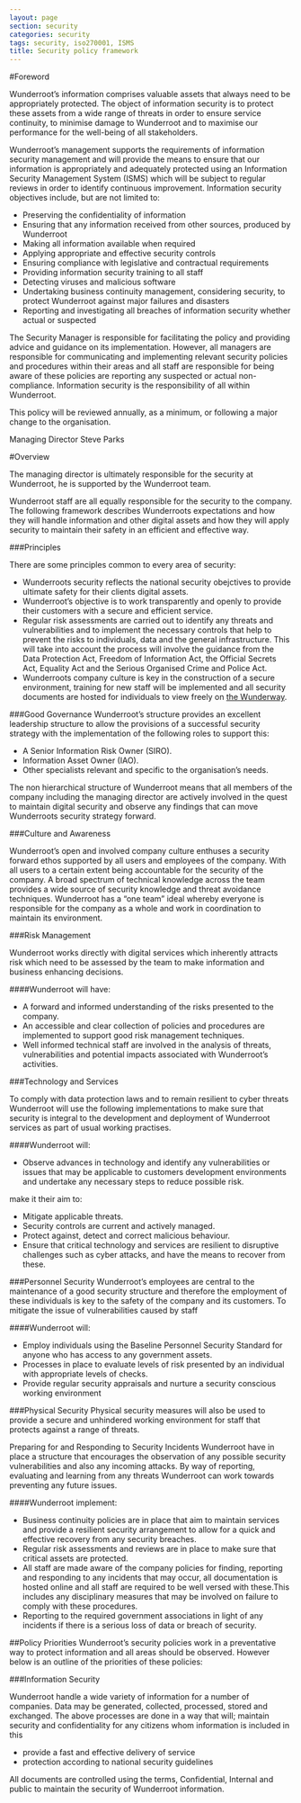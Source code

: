 ```yaml
---
layout: page
section: security
categories: security
tags: security, iso270001, ISMS
title: Security policy framework
---
```

#Foreword

Wunderroot’s information comprises valuable assets that always need to be appropriately protected. The object of information security is to protect these assets from a wide range of threats in order to ensure service continuity, to minimise damage to Wunderroot and to maximise our performance for the well-being of all stakeholders.

Wunderroot’s management supports the requirements of information security management and will provide the means to ensure that our information is appropriately and adequately protected using an Information Security Management System (ISMS) which will be subject to regular reviews in order to identify continuous improvement. Information security objectives include, but are not limited to:

* Preserving the confidentiality of information
* Ensuring that any information received from other sources, produced by Wunderroot
* Making all information available when required
* Applying appropriate and effective security controls
* Ensuring compliance with legislative and contractual requirements
* Providing information security training to all staff
* Detecting viruses and malicious software
* Undertaking business continuity management, considering security, to protect Wunderroot against major failures and disasters
* Reporting and investigating all breaches of information security whether actual or suspected

The Security Manager is responsible for facilitating the policy and providing advice and guidance on its implementation. However, all managers are responsible for communicating and implementing relevant security policies and procedures within their areas and all staff are responsible for being aware of these policies are reporting any suspected or actual non-compliance. Information security is the responsibility of all within Wunderroot.

This policy will be reviewed annually, as a minimum, or following a major change to the organisation.

Managing Director
Steve Parks

#Overview

The managing director is ultimately responsible for the security at Wunderroot, he is supported by the Wunderroot team. 

Wunderroot staff are all equally responsible for the security to the company. The following framework describes Wunderroots expectations and how they will handle information and other digital assets and how they will apply security to maintain their safety in an efficient and effective way.

###Principles

There are some principles common to every area of security:

* Wunderroots security reflects the national security obejctives to provide ultimate safety for their clients digital assets.
* Wunderroot’s objective is to work transparently and openly to provide their customers with a secure and efficient service.
* Regular risk assessments are carried out to identify any threats and vulnerabilities and to implement the necessary controls that help to prevent the risks to individuals, data and the general infrastructure. This will take into account the process will involve the guidance from the Data Protection Act, Freedom of Information Act, the Official Secrets Act, Equality Act and the Serious Organised Crime and Police Act.
* Wunderroots company culture is key in the construction of a secure environment, training for new staff will be implemented and all security documents are hosted for individuals to view freely on [the Wunderway](way.wunder.co.uk).

###Good Governance
Wunderroot’s structure provides an excellent leadership structure to allow the provisions of a successful security strategy with the implementation of the following roles to support this:

* A Senior Information Risk Owner (SIRO).
* Information Asset Owner (IAO).
* Other specialists relevant and specific to the organisation’s needs.

The non hierarchical structure of Wunderroot means that all members of the company including the managing director are actively involved in the quest to maintain digital security and observe any findings that can move Wunderroots security strategy forward. 

###Culture and Awareness

Wunderroot’s open and involved company culture enthuses a security forward ethos supported by all users and employees of the company. With all users to a certain extent being accountable for the security of the company. A broad spectrum of technical knowledge across the team provides a wide source of security knowledge and threat avoidance techniques. Wunderroot has a “one team” ideal whereby everyone is responsible for the company as a whole and work in coordination to maintain its environment.

###Risk Management

Wunderroot works directly with digital services which inherently attracts risk which need to be assessed by the team to make information and business enhancing decisions.

####Wunderroot will have:

* A forward and informed understanding of the risks presented to the company.
* An accessible and clear collection of policies and procedures are implemented to support good risk management techniques.
* Well informed technical staff are involved in the analysis of threats, vulnerabilities and potential impacts associated with Wunderroot’s activities.

###Technology and Services

To comply with data protection laws and to remain resilient to cyber threats Wunderroot will use the following implementations to make sure that security is integral to the development and deployment of Wunderroot services as part of usual working practises.

####Wunderroot will:

* Observe advances in technology and identify any vulnerabilities or issues that may be applicable to customers development environments and undertake any necessary steps to reduce possible risk.

make it their aim to:

* Mitigate applicable threats.
* Security controls are current and actively managed.
* Protect against, detect and correct malicious behaviour.
* Ensure that critical technology and services are resilient to disruptive challenges such as cyber attacks, and have the means to recover from these.

###Personnel Security
Wunderroot’s employees are central to the maintenance of a good security structure and therefore the employment of these individuals is key to the safety of the company and its customers. To mitigate the issue of vulnerabilities caused by staff

####Wunderroot will:

* Employ individuals using the Baseline Personnel Security Standard for anyone who has access to any government assets.
* Processes in place to evaluate levels of risk presented by an individual with appropriate levels of checks.
* Provide regular security appraisals and nurture a security conscious working environment

###Physical Security
Physical security measures will also be used to provide a secure and unhindered working environment for staff that protects against a range of threats.

Preparing for and Responding to Security Incidents
Wunderroot have in place a structure that encourages the observation of any possible security vulnerabilities and also any incoming attacks. By way of reporting, evaluating and learning from any threats Wunderroot can work towards preventing any future issues.

####Wunderroot implement:

* Business continuity policies are in place that aim to maintain services and provide a resilient security arrangement to allow for a quick and effective recovery from any security breaches.
* Regular risk assessments and reviews are in place to make sure that critical assets are protected.
* All staff are made aware of the company policies for finding, reporting and responding to any incidents that may occur, all documentation is hosted online and all staff are required to be well versed with these.This includes any disciplinary measures that may be involved on failure to comply with these procedures.
* Reporting to the required government associations in light of any incidents if there is a serious loss of data or breach of security.

##Policy Priorities
Wunderroot’s security policies work in a preventative way to protect information and all areas should be observed. However below is an outline of the priorities of these policies:

###Information Security

Wunderroot handle a wide variety of information for a number of companies. Data may be generated, collected, processed, stored and exchanged. The above processes are done in a way that will;
maintain security and confidentiality for any citizens whom information is included in this 

* provide a fast and effective delivery of service
* protection according to national security guidelines

All documents are controlled using the terms, Confidential, Internal and public to maintain the security of Wunderroot information.
